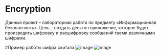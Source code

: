 # Encryption
Данный проект – лабораторная работа по предмету «Информационная безопасность». Цель – создать десктоп приложение, которое будет производить шифровку и расшифровку сообщений тремя различными шифрами.

#Пример работы шифра скитала
![image](https://github.com/user-attachments/assets/bfc14d33-6e2f-4042-a21f-7dfa0cf619e4)
![image](https://github.com/user-attachments/assets/b3657415-b5a8-4a91-8e2e-7337990f8545)


